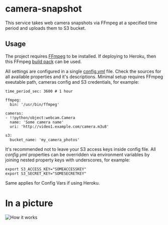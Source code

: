 # camera-snapshot

This service takes web camera snapshots via FFmpeg at a specified time period and uploads them to S3 bucket.


## Usage

The project requires [FFmpeg](https://github.com/FFmpeg/FFmpeg) to be installed. If deploying to Heroku, then this FFmpeg [build pack](https://github.com/jonathanong/heroku-buildpack-ffmpeg-latest) can be used.

All settings are configured in a single [config.yml](https://github.com/frolovilya/camera-snapshot/blob/master/config.yml) file. Check the sources for all available properties and it's descriptions. Minimal setup requires FFmpeg exeutable path, cameras config and S3 credentials, for example:
```
time_period_sec: 3600 # 1 hour

ffmpeg:
  bin: '/usr/bin/ffmpeg'

cameras:
- !!python/object:webcam.Camera
  name: 'Some camera name'
  uri: 'http://video1.example.com/camera.m3u8'
  
s3:
  bucket_name: 'my_camera_photos'
```
It's recommended not to leave your S3 access keys inside config file. All _config.yml_ properties can be overridden via environment variables by joining nested property keys with underscores, for example:
```
export S3_ACCESS_KEY="SOMEACCESSKEY"
export S3_SECRET_KEY="SOMESECRETKEY"
```
Same applies for Config Vars if using Heroku.

# In a picture

![How it works](https://user-images.githubusercontent.com/271293/68529537-c7858d80-0310-11ea-8353-7bd745a23dc9.jpg)
